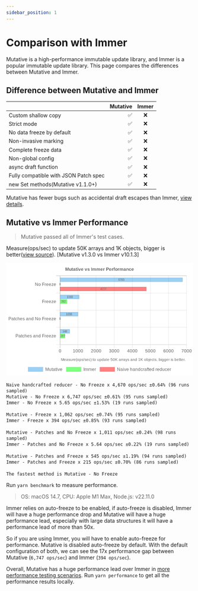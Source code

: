 ```yaml
---
sidebar_position: 1
---
```


# Comparison with Immer

Mutative is a high-performance immutable update library, and Immer is a popular immutable update library. This page compares the differences between Mutative and Immer.

## Difference between Mutative and Immer

|                                       | Mutative | Immer |
| :------------------------------------ | -------: | :---: |
| Custom shallow copy                   |       ✅ |  ❌   |
| Strict mode                           |       ✅ |  ❌   |
| No data freeze by default             |       ✅ |  ❌   |
| Non-invasive marking                  |       ✅ |  ❌   |
| Complete freeze data                  |       ✅ |  ❌   |
| Non-global config                     |       ✅ |  ❌   |
| async draft function                  |       ✅ |  ❌   |
| Fully compatible with JSON Patch spec |       ✅ |  ❌   |
| new Set methods(Mutative v1.1.0+)     |       ✅ |  ❌   |

Mutative has fewer bugs such as accidental draft escapes than Immer, [view details](https://github.com/unadlib/mutative/blob/main/test/immer-non-support.test.ts).

## Mutative vs Immer Performance

> Mutative passed all of Immer's test cases.

Measure(ops/sec) to update 50K arrays and 1K objects, bigger is better([view source](https://github.com/unadlib/mutative/blob/main/test/performance/benchmark.ts)). [Mutative v1.3.0 vs Immer v10.1.3]

![Benchmark](img/benchmark.jpg)

```
Naive handcrafted reducer - No Freeze x 4,670 ops/sec ±0.64% (96 runs sampled)
Mutative - No Freeze x 6,747 ops/sec ±0.61% (95 runs sampled)
Immer - No Freeze x 5.65 ops/sec ±1.53% (19 runs sampled)

Mutative - Freeze x 1,062 ops/sec ±0.74% (95 runs sampled)
Immer - Freeze x 394 ops/sec ±0.85% (93 runs sampled)

Mutative - Patches and No Freeze x 1,011 ops/sec ±0.24% (98 runs sampled)
Immer - Patches and No Freeze x 5.64 ops/sec ±0.22% (19 runs sampled)

Mutative - Patches and Freeze x 545 ops/sec ±1.19% (94 runs sampled)
Immer - Patches and Freeze x 215 ops/sec ±0.70% (86 runs sampled)

The fastest method is Mutative - No Freeze
```

Run `yarn benchmark` to measure performance.

> OS: macOS 14.7, CPU: Apple M1 Max, Node.js: v22.11.0

Immer relies on auto-freeze to be enabled, if auto-freeze is disabled, Immer will have a huge performance drop and Mutative will have a huge performance lead, especially with large data structures it will have a performance lead of more than 50x.

So if you are using Immer, you will have to enable auto-freeze for performance. Mutative is disabled auto-freeze by default. With the default configuration of both, we can see the 17x performance gap between Mutative (`6,747 ops/sec`) and Immer (`394 ops/sec`).

Overall, Mutative has a huge performance lead over Immer in [more performance testing scenarios](https://github.com/unadlib/mutative/tree/main/test/performance). Run `yarn performance` to get all the performance results locally.
